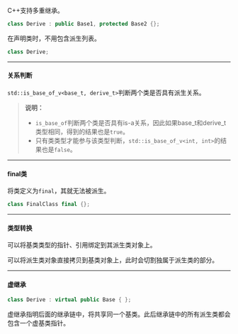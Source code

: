 C++支持多重继承。

```cpp
class Derive : public Base1, protected Base2 {};
```

在声明类时，不用包含派生列表。

```cpp
class Derive;
```

---

#### 关系判断

`std::is_base_of_v<base_t, derive_t>`判断两个类是否具有派生关系。

>   **说明：**
>
>   *   `is_base_of`判断两个类是否具有is-a关系，因此如果base_t和derive_t类型相同，得到的结果也是`true`。
>   *   只有类类型才能参与该类型判断，`std::is_base_of_v<int, int>`的结果也是`false`。

---

#### final类

将类定义为`final`，其就无法被派生。

```cpp
class FinalClass final {};
```

---

#### 类型转换

可以将基类类型的指针、引用绑定到其派生类对象上。

可以将派生类对象直接拷贝到基类对象上，此时会切割独属于派生类的部分。

---

#### 虚继承

```cpp
class Derive : virtual public Base { };
```

虚继承指明后面的继承链中，将共享同一个基类。此后继承链中的所有派生类都会包含一个虚基类指针。
